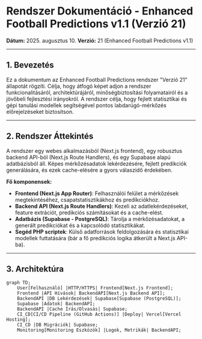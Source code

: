 # Rendszer Dokumentáció - Enhanced Football Predictions v1.1 (Verzió 21)

**Dátum:** 2025. augusztus 10.
**Verzió:** 21 (Enhanced Football Predictions v1.1)

---

## 1. Bevezetés

Ez a dokumentum az Enhanced Football Predictions rendszer "Verzió 21" állapotát rögzíti. Célja, hogy átfogó képet adjon a rendszer funkcionalitásáról, architektúrájáról, minőségbiztosítási folyamatairól és a jövőbeli fejlesztési irányokról. A rendszer célja, hogy fejlett statisztikai és gépi tanulási modellek segítségével pontos labdarúgó-mérkőzés előrejelzéseket biztosítson.

---

## 2. Rendszer Áttekintés

A rendszer egy webes alkalmazásból (Next.js frontend), egy robusztus backend API-ból (Next.js Route Handlers), és egy Supabase alapú adatbázisból áll. Képes mérkőzésadatok lekérdezésére, fejlett predikciók generálására, és ezek cache-elésére a gyors válaszidő érdekében.

**Fő komponensek:**
*   **Frontend (Next.js App Router)**: Felhasználói felület a mérkőzések megtekintéséhez, csapatstatisztikákhoz és predikciókhoz.
*   **Backend API (Next.js Route Handlers)**: Kezeli az adatlekérdezéseket, feature extrációt, predikciós számításokat és a cache-elést.
*   **Adatbázis (Supabase - PostgreSQL)**: Tárolja a mérkőzésadatokat, a generált predikciókat és a kapcsolódó statisztikákat.
*   **Segéd PHP scriptek**: Külső adatforrások feldolgozására és statisztikai modellek futtatására (bár a fő predikciós logika átkerült a Next.js API-ba).

---

## 3. Architektúra

```mermaid title="Rendszer Architektúra Áttekintés" type="diagram"
graph TD;
    User[Felhasználó] |HTTP/HTTPS| Frontend[Next.js Frontend];
    Frontend |API Hívások| BackendAPI[Next.js Backend API];
    BackendAPI |DB Lekérdezések| Supabase[Supabase (PostgreSQL)];
    Supabase |Adatok| BackendAPI;
    BackendAPI |Cache Írás/Olvasás| Supabase;
    CI_CD[CI/CD Pipeline (GitHub Actions)] |Deploy| Vercel[Vercel Hosting];
    CI_CD |DB Migrációk| Supabase;
    Monitoring[Monitoring Eszközök] |Logok, Metrikák| BackendAPI;
